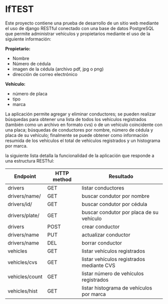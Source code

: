 lfTEST
======

Este proyecto contiene una prueba de desarrollo de un sitio web mediante el uso de django RESTful conectado con una base de datos PostgreSQL que permite administrar vehículos y propietarios mediante el uso de la siguiente información:

**Propietario:**

* Nombre
* Número de cédula
* imagen de la cédula (archivo pdf, jpg o png)
* dirección de correo electrónico

**Vehículo:**

* número de placa
* tipo
* marca

La aplicación permite agregar y eliminar conductores; se pueden realizar búsquedas para obtener una lista de todos los vehículos registrados (también como un archivo en formato cvs) o de un vehículo coincidente con una placa; búsquedas de conductores por nombre, número de cédula y placa de su vehículo; finalmente se puede obtener como información resumida de los vehículos el total de vehículos registrados y un histograma por marca.

la siguiente lista detalla la funcionalidad de la aplicación que responde a una estructura RESTful:

|**Endpoint**  |**HTTP method**|**Resultado** |
|--------------|---------------|--------------|
|drivers       |GET            |listar conductores|
|drivers/name/ |GET            |buscar condutor por nombre|
|drivers/id/   |GET            |buscar condutor por cédula|
|drivers/plate/|GET            |buscar condutor por placa de su vehículo|
|drivers       |POST           |crear conductor|
|drivers/name  |PUT            |actualizar conductor|
|drivers/name  |DEL            |borrar conductor|
|vehicles      |GET            |listar vehículos registrados|
|vehicles/cvs  |GET            |listar vehículos registrados mediante CVS|
|vehicles/count|GET            |listar número de vehículos registrados|
|vehicles/hist |GET            |listar histograma de vehículos por marca|
